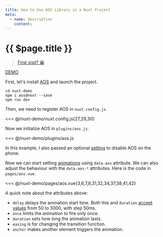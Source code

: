 ```yaml
---
title: How to Use AOS Library in a Nuxt Project
meta:
  - name: description
    content: 
---
```


# {{ $page.title }}

> [First visit? :grin:](./)

[DEMO](https://nuxtdemo.netlify.com/aos)

First, let's install [AOS](https://github.com/michalsnik/aos) and launch the project.

```bash{2}
cd nuxt-demo
npm i aos@next --save
npm run dev
```

Then, we need to register AOS in `nuxt.config.js`.

<<< @/nuxt-demo/nuxt.config.js{27,29,30}

Now we initialize AOS in `plugins/aos.js`.

<<< @/nuxt-demo/plugins/aos.js

In this example, I also passed an optional [setting](https://github.com/michalsnik/aos#1-initialize-aos) to disable AOS on the phone.

Now we can start setting [animations](https://github.com/michalsnik/aos#animations) using `data-aos` attribute. We can also adjust the behaviour with the `data-aos-*` attributes. Here is the code in `pages/aos.vue`.

<<< @/nuxt-demo/pages/aos.vue{3,6,7,8,31,32,34,37,38,41,42}

A quick note about the attributes above:

- `delay` delays the animation start time. Both this and `duration` [accept values](https://github.com/michalsnik/aos#setting-duration-delay) from 50 to 3000, with step 50ms.
- `once` limits the animation to fire only once.
- `duration` sets how long the animation lasts.
- `easing` is for changing the transition function.
- `anchor` makes another element triggers the animation.
